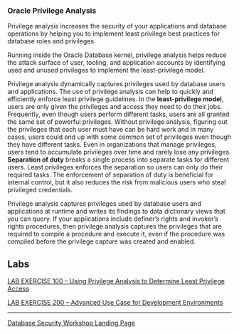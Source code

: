 ### Oracle Privilege Analysis

Privilege analysis increases the security of your applications and database operations by helping you to implement least privilege best practices for database roles and privileges.


Running inside the Oracle Database kernel, privilege analysis helps reduce the attack surface of user, tooling, and application accounts by identifying used and unused privileges to implement the least-privilege model.

Privilege analysis dynamically captures privileges used by database users and applications. The use of privilege analysis can help to quickly and efficiently enforce least privilege guidelines. In the **least-privilege model**, users are only given the privileges and access they need to do their jobs. Frequently, even though users perform different tasks, users are all granted the same set of powerful privileges. Without privilege analysis, figuring out the privileges that each user must have can be hard work and in many cases, users could end up with some common set of privileges even though they have different tasks. Even in organizations that manage privileges, users tend to accumulate privileges over time and rarely lose any privileges. **Separation of duty** breaks a single process into separate tasks for different users. Least privileges enforces the separation so users can only do their required tasks. The enforcement of separation of duty is beneficial for internal control, but it also reduces the risk from malicious users who steal privileged credentials.

Privilege analysis captures privileges used by database users and applications at runtime and writes its findings to data dictionary views that you can query. If your applications include definer’s rights and invoker’s rights procedures, then privilege analysis captures the privileges that are required to compile a procedure and execute it, even if the procedure was compiled before the privilege capture was created and enabled.


## Labs

[LAB EXERCISE 100 – Using Privilege Analysis to Determine Least Privilege Access](100%2FREADME.md)

[LAB EXERCISE 200 – Advanced Use Case for Development Environments](200%2FREADME.md)

--- 

[Database Security Workshop Landing Page](https://github.com/kwazulu/dbsec-workshop/blob/master/README.md)
